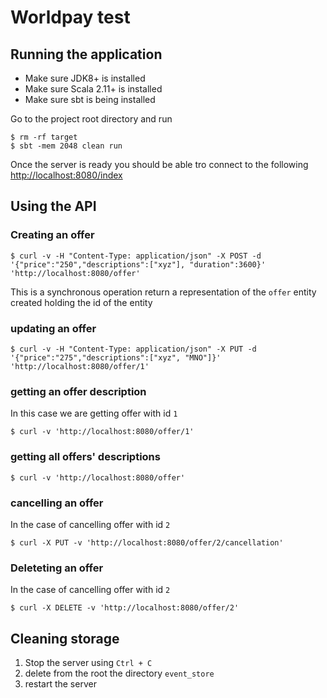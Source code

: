 Worldpay test
=============================

## Running the application

* Make sure JDK8+ is installed
* Make sure Scala 2.11+ is installed
* Make sure sbt is being installed

Go to the project root directory and run 

```
$ rm -rf target
$ sbt -mem 2048 clean run
```

Once the server is ready you should be able tro connect to 
the following [http://localhost:8080/index]()

## Using the API

### Creating an offer

```
$ curl -v -H "Content-Type: application/json" -X POST -d '{"price":"250","descriptions":["xyz"], "duration":3600}' 'http://localhost:8080/offer'
```

This is a synchronous operation return a representation of the `offer` entity created holding the id of the entity 


### updating an offer

```
$ curl -v -H "Content-Type: application/json" -X PUT -d '{"price":"275","descriptions":["xyz", "MNO"]}' 'http://localhost:8080/offer/1'
```


### getting an offer description

In this case we are getting offer with id `1`

```
$ curl -v 'http://localhost:8080/offer/1'
```

### getting all offers' descriptions

```
$ curl -v 'http://localhost:8080/offer'
```

### cancelling an offer

In the case of cancelling offer with id `2`

```
$ curl -X PUT -v 'http://localhost:8080/offer/2/cancellation'
```

### Deleteting an offer

In the case of cancelling offer with id `2`

```
$ curl -X DELETE -v 'http://localhost:8080/offer/2'
```

## Cleaning storage

1. Stop the server using `Ctrl + C` 
2. delete  from the root the directory `event_store`
3. restart the server
 